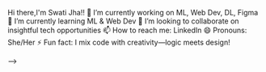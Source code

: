 Hi there,I'm Swati Jha!!
🔭 I’m currently working on ML, Web Dev, DL, Figma
🌱 I’m currently learning ML & Web Dev
👯 I’m looking to collaborate on insightful tech opportunities
📫 How to reach me: LinkedIn
😄 Pronouns: She/Her
⚡ Fun fact: I mix code with creativity—logic meets design!



-->
